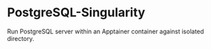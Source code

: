 # PostgreSQL-Singularity
Run PostgreSQL server within an Apptainer container against isolated directory.
